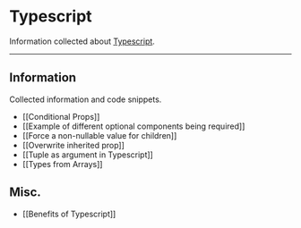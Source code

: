 # Typescript

Information collected about [Typescript](https://www.typescriptlang.org/).

---

## Information

Collected information and code snippets.

- [[Conditional Props]]
- [[Example of different optional components being required]]
- [[Force a non-nullable value for children]]
- [[Overwrite inherited prop]]
- [[Tuple as argument in Typescript]]
- [[Types from Arrays]]

## Misc.

- [[Benefits of Typescript]]